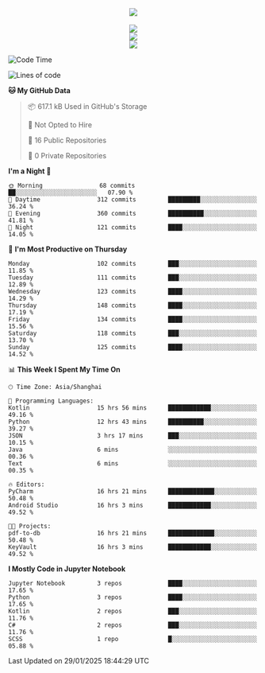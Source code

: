 <div align="center">
  <img src="https://readme-typing-svg.demolab.com?font=Zhi+Mang+Xing&size=40&pause=1000&color=000000&center=true&vCenter=true&lines=Baymax%E5%B0%8F%E6%8C%AF;Hello%20World"/><br/>
  <br/>
  <img src="https://skillicons.dev/icons?i=java,kotlin,python,c,cpp,html,css,javascript" /><br/>
  <img src="https://skillicons.dev/icons?i=spring,vue,pytorch,maven,gradle,mysql,sqlite,linux" /><br/>
  <img src="https://skillicons.dev/icons?i=idea,pycharm,webstorm,androidstudio,vscode,git,vim,md" /><br/>
</div>

<!--START_SECTION:waka-->
![Code Time](http://img.shields.io/badge/Code%20Time-538%20hrs%2028%20mins-blue)

![Lines of code](https://img.shields.io/badge/From%20Hello%20World%20I%27ve%20Written-6.0%20million%20lines%20of%20code-blue)

**🐱 My GitHub Data** 

> 📦 617.1 kB Used in GitHub's Storage 
 > 
> 🚫 Not Opted to Hire
 > 
> 📜 16 Public Repositories 
 > 
> 🔑 0 Private Repositories 
 > 
**I'm a Night 🦉** 

```text
🌞 Morning                68 commits          ██░░░░░░░░░░░░░░░░░░░░░░░   07.90 % 
🌆 Daytime                312 commits         █████████░░░░░░░░░░░░░░░░   36.24 % 
🌃 Evening                360 commits         ██████████░░░░░░░░░░░░░░░   41.81 % 
🌙 Night                  121 commits         ████░░░░░░░░░░░░░░░░░░░░░   14.05 % 
```
📅 **I'm Most Productive on Thursday** 

```text
Monday                   102 commits         ███░░░░░░░░░░░░░░░░░░░░░░   11.85 % 
Tuesday                  111 commits         ███░░░░░░░░░░░░░░░░░░░░░░   12.89 % 
Wednesday                123 commits         ████░░░░░░░░░░░░░░░░░░░░░   14.29 % 
Thursday                 148 commits         ████░░░░░░░░░░░░░░░░░░░░░   17.19 % 
Friday                   134 commits         ████░░░░░░░░░░░░░░░░░░░░░   15.56 % 
Saturday                 118 commits         ███░░░░░░░░░░░░░░░░░░░░░░   13.70 % 
Sunday                   125 commits         ████░░░░░░░░░░░░░░░░░░░░░   14.52 % 
```


📊 **This Week I Spent My Time On** 

```text
🕑︎ Time Zone: Asia/Shanghai

💬 Programming Languages: 
Kotlin                   15 hrs 56 mins      ████████████░░░░░░░░░░░░░   49.16 % 
Python                   12 hrs 43 mins      ██████████░░░░░░░░░░░░░░░   39.27 % 
JSON                     3 hrs 17 mins       ███░░░░░░░░░░░░░░░░░░░░░░   10.15 % 
Java                     6 mins              ░░░░░░░░░░░░░░░░░░░░░░░░░   00.36 % 
Text                     6 mins              ░░░░░░░░░░░░░░░░░░░░░░░░░   00.35 % 

🔥 Editors: 
PyCharm                  16 hrs 21 mins      █████████████░░░░░░░░░░░░   50.48 % 
Android Studio           16 hrs 3 mins       ████████████░░░░░░░░░░░░░   49.52 % 

🐱‍💻 Projects: 
pdf-to-db                16 hrs 21 mins      █████████████░░░░░░░░░░░░   50.48 % 
KeyVault                 16 hrs 3 mins       ████████████░░░░░░░░░░░░░   49.52 % 
```

**I Mostly Code in Jupyter Notebook** 

```text
Jupyter Notebook         3 repos             ████░░░░░░░░░░░░░░░░░░░░░   17.65 % 
Python                   3 repos             ████░░░░░░░░░░░░░░░░░░░░░   17.65 % 
Kotlin                   2 repos             ███░░░░░░░░░░░░░░░░░░░░░░   11.76 % 
C#                       2 repos             ███░░░░░░░░░░░░░░░░░░░░░░   11.76 % 
SCSS                     1 repo              █░░░░░░░░░░░░░░░░░░░░░░░░   05.88 % 
```




 Last Updated on 29/01/2025 18:44:29 UTC
<!--END_SECTION:waka-->






